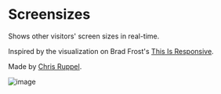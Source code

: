 # Screensizes

Shows other visitors' screen sizes in real-time.

Inspired by the visualization on Brad Frost's [This Is Responsive](http://bradfrost.github.io/this-is-responsive/).

Made by [Chris Ruppel](http://chrisruppel.com).


![image](https://cloud.githubusercontent.com/assets/39191/8488716/9ec0e90e-20c9-11e5-85e3-a1cc586a9cdc.png)
